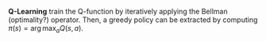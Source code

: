 **Q-Learning** train the Q-function by iteratively applying the Bellman (optimality?) operator. Then, a greedy policy can be extracted by computing $\pi(s) = \arg\max_a Q(s,a)$.